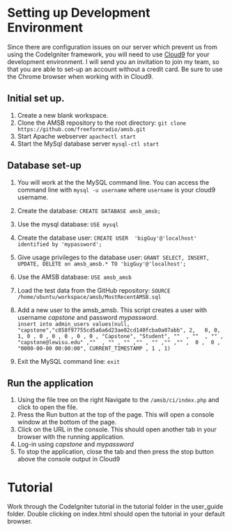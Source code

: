 # Setting up Development Environment
Since there are configuration issues on our server which prevent us from using the CodeIgniter framework, you will need to use [Cloud9](https://c9.io/) for your development environment. I will send you an invitation to join my team, so that you are able to set-up an account without a credit card.  Be sure to use the Chrome browser when working with in Cloud9.

## Initial set up.
1. Create a new blank workspace.  
1. Clone the AMSB repository to the root directory: `git clone https://github.com/freeformradio/amsb.git`
1. Start Apache webserver `apachectl start`
1. Start the MySql database server `mysql-ctl start`

## Database set-up
1. You will work at the the MySQL command line.  You can access the command line with `mysql -u username` where `username` is your cloud9 username.

1. Create the database:  `CREATE DATABASE amsb_amsb;`

1. Use the mysql database:  `USE mysql`

1. Create the database user:  `CREATE USER  'bigGuy'@'localhost'  identified by 'mypassword';`

1. Give usage privileges to the database user:  `GRANT SELECT, INSERT, UPDATE, DELETE on amsb_amsb.* TO 'bigGuy'@'localhost';`

1. Use the AMSB database: `USE amsb_amsb`

1. Load the test data from the GitHub repository:
`SOURCE /home/ubuntu/workspace/amsb/MostRecentAMSB.sql`

1. Add a new user to the amsb_amsb.  This script creates a user with username *capstone* and password *mypassword*.<br/>
  `insert into admin_users values(null, "capstone","c858f97755cd5a6a6d23ae02cd140fcba0a07abb", 2,   0, 0, 1, 0 , 0 , 0 , 0 , 0 , 0 , "Capstone", "Student", ""  , ""  , "" , "capstone@lewisu.edu" ,""  , "" , "" ,"" , "" ,"" ,"" ,  0 ,  0 , "0000-00-00 00:00:00", CURRENT_TIMESTAMP , 1 , 1)`

1. Exit the MySQL command line: `exit`

## Run the application
1. Using the file tree on the right Navigate to the `/amsb/ci/index.php` and click to open the file.
1. Press the Run button at the top of the page.  This will open a console window at the bottom of the page.
1. Click on the URL in the console.  This should open another tab in your browser with the running application.
1. Log-in using *capstone* and *mypassword*
1. To stop the application, close the tab and then press the stop button above the console output in Cloud9

# Tutorial
Work through the CodeIgniter tutorial in the tutorial folder in the user_guide folder.  Double clicking on index.html should open the tutorial in your default browser.  
